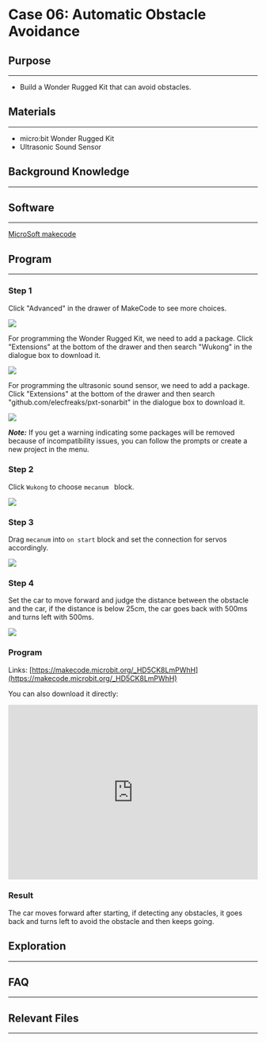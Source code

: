 # Case 06: Automatic Obstacle Avoidance 

## Purpose
---

- Build a Wonder Rugged Kit that can avoid obstacles.

## Materials

------

- micro:bit Wonder Rugged Kit
- Ultrasonic Sound Sensor

## Background Knowledge

------

## Software

------

[MicroSoft makecode](https://makecode.microbit.org/#)

## Program

------

### Step 1

Click "Advanced" in the drawer of MakeCode to see more choices. 

![](./images/Mecanum_wheel_car_kit_case_01_01.png)

For programming the Wonder Rugged Kit, we need to add a package. Click "Extensions" at the bottom of the drawer and then search "Wukong" in the dialogue box to download it. 

![](./images/Mecanum_wheel_car_kit_case_01_02.png)

For programming the ultrasonic sound sensor, we need to add a package. Click "Extensions" at the bottom of the drawer and then search "github.com/elecfreaks/pxt-sonarbit" in the dialogue box to download it. 

![](./images/Mecanum_wheel_car_kit_case_03_04.png)



***Note:*** If you get a warning indicating some packages will be removed because of incompatibility issues, you can follow the prompts or create a new project in the menu.

### Step 2

Click `Wukong` to choose `mecanum ` block.



![](./images/Mecanum_wheel_car_kit_case_01_03.png)


### Step 3

Drag `mecanum` into `on start`  block and set the connection for servos accordingly.



![](./images/Mecanum_wheel_car_kit_case_06_05.png)


### Step 4

Set the car to move forward and judge the distance between the obstacle and the car, if the distance is below 25cm, the car goes back with 500ms and turns left with 500ms.  

![](./images/Mecanum_wheel_car_kit_case_06_06.png)


### Program

Links: [https://makecode.microbit.org/_HD5CK8LmPWhH](https://makecode.microbit.org/_HD5CK8LmPWhH)

You can also download it directly:

<div style="position:relative;height:0;padding-bottom:70%;overflow:hidden;"><iframe style="position:absolute;top:0;left:0;width:100%;height:100%;" src="https://makecode.microbit.org/#pub:_HD5CK8LmPWhH]" frameborder="0" sandbox="allow-popups allow-forms allow-scripts allow-same-origin"></iframe></div>  

### Result

The car moves forward after starting, if detecting any obstacles, it goes back and turns left to avoid the obstacle and then keeps going. 

## Exploration

------

## FAQ

------

## Relevant Files

---

